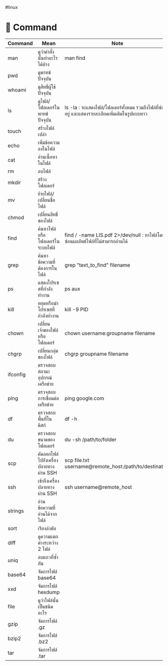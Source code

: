 #linux
# 📃 Command

| **Command** | **Mean**                              | **Note**                                                                                        |
| ----------- | ------------------------------------- | ----------------------------------------------------------------------------------------------- |
| man         | ดูว่าคำสั่งนั้นทำอะไรได้บ้าง          | man find                                                                                        |
| pwd         | ดูพาทช์ปัจจุบัน                       |                                                                                                 |
| whoami      | ดูสิทธิ์ผู้ใช้ปัจจุบัน                |                                                                                                 |
| ls          | ดูไฟล์/โฟลเดอร์ในพาทช์ปัจจุบัน        | ls -la : จะแสดงไฟล์/โฟลเดอร์ทั้งหมด รวมถึงไฟล์ที่ซ่อนอยู่ และแสดงรายละเอียดเพิ่มเติมในรูปแบบยาว |
| touch       | สร้างไฟล์เปล่า                        |                                                                                                 |
| echo        | เพิ่มข้อความลงในไฟล์                  |                                                                                                 |
| cat         | อ่านเนื้อหาในไฟล์                     |                                                                                                 |
| rm          | ลบไฟล์                                |                                                                                                 |
| mkdir       | สร้างโฟลเดอร์                         |                                                                                                 |
| mv          | ย้ายไฟล์/เปลี่ยนชื่อไฟล์              |                                                                                                 |
| chmod       | เปลี่ยนสิทธิ์ของไฟล์                  |                                                                                                 |
| find        | ค้นหาไฟล์หรือโฟลเดอร์ในระบบไฟล์       | find / -name LIS.pdf 2>/dev/null : หาไฟล์โดยซ่อนผลลัพธ์ไฟล์ที่ไม่สามารถอ่านได้                  |
| grep        | ค้นหาข้อความที่ต้องการในไฟล์          | grep "text_to_find" filename                                                                    |
| ps          | แสดงโปรเซสที่กำลังทำงาน               | ps aux                                                                                          |
| kill        | หยุดหรือฆ่าโปรเซสที่กำลังทำงาน        | kill -9 PID                                                                                     |
| chown       | เปลี่ยนเจ้าของไฟล์หรือโฟลเดอร์        | chown username:groupname filename                                                               |
| chgrp       | เปลี่ยนกลุ่มของไฟล์                   | chgrp groupname filename                                                                        |
| ifconfig    | ตรวจสอบสถานะอุปกรณ์เครือข่าย          |                                                                                                 |
| ping        | ตรวจสอบการเชื่อมต่อเครือข่าย          | ping google.com                                                                                 |
| df          | ตรวจสอบพื้นที่ในดิสก์                 | df -h                                                                                           |
| du          | ตรวจสอบขนาดของโฟลเดอร์                | du -sh /path/to/folder                                                                          |
| scp         | คัดลอกไฟล์ไปยังเครื่องปลายทางผ่าน SSH | scp file.txt username@remote_host:/path/to/destination                                          |
| ssh         | เข้าถึงเครื่องปลายทางผ่าน SSH         | ssh username@remote_host                                                                        |
| strings     | อ่านข้อความที่อ่านได้จากไฟล์          |                                                                                                 |
| sort        | เรียงลำดับ                            |                                                                                                 |
| diff        | ดูความแตกต่างระหว่าง 2 ไฟล์           |                                                                                                 |
| uniq        | ลบแถวที่ซ้ำกัน                        |                                                                                                 |
| base64      | จัดการไฟล์ base64                     |                                                                                                 |
| xxd         | จัดการไฟล์ hexdump                    |                                                                                                 |
| file        | ดูว่าไฟล์นั้นเป็นชนิดอะไร             |                                                                                                 |
| gzip        | จัดการไฟล์ .gz                        |                                                                                                 |
| bzip2       | จัดการไฟล์ .bz2                       |                                                                                                 |
| tar         | จัดการไฟล์ .tar                       |                                                                                                 |


